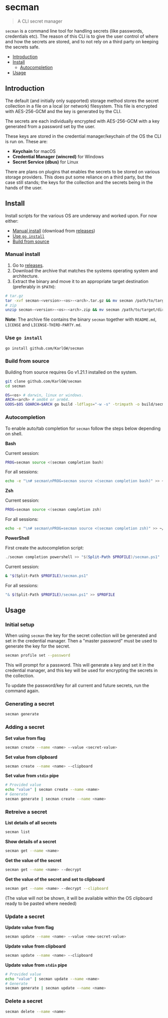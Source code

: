 # secman

> A CLI secret manager

`secman` is a command line tool for handling secrets (like passwords, credentials etc). The reason of this CLI
is to give the user control of where and how the secrets are stored, and to not rely on a third party on keeping
the secrets safe.

* [Introduction](#introduction)
* [Install](#install)
  * [Autocompletion](#autocompletion)
* [Usage](#usage)


## Introduction

The default (and initially only supported) storage method stores the secret collection in a file on a local (or network) filesystem.
This file is encrypted with AES-256-GCM and the key is generated by the CLI.

The secrets are each individually encrypted with AES-256-GCM with a key generated from a password set by the user.

These keys are stored in the credential manager/keychain of the OS the CLI is run on. These are:

* **Keychain** for macOS
* **Credential Manager (wincred)** for Windows
* **Secret Service (dbus)** for Linux

There are plans on plugins that enables the secrets to be stored on various storage providers. This does put
some reliance on a third party, but the case still stands; the keys for the collection and the secrets being
in the hands of the user.

## Install

Install scripts for the various OS are underway and worked upon. For now either:

* [Manual install](#manual-install) (download from [releases](https://github.com/KarlGW/secman/releases))
* [Use `go install`](#use-go-install)
* [Build from source](#build-from-source)

### Manual install

1. Go to [releases](https://github.com/KarlGW/secman/releases).
2. Download the archive that matches the systems operating system and architecture.
3. Extract the binary and move it to an appropriate target destination (preferably in `$PATH`):
```sh
# tar.gz
tar -xvf secman-<version>-<os>-<arch>.tar.gz && mv secman /path/to/target/directory
# zip
unzip secman-<version>-<os>-<arch>.zip && mv secman /path/to/target/directory
```

**Note**: The archive file contains the binary `secman` together with `README.md`, `LICENSE` and `LICENSE-THIRD-PARTY.md`.

### Use `go install`

```sh
go install github.com/KarlGW/secman
```

### Build from source

Building from source requires Go v1.21.1 installed on the system.

```sh
git clone github.com/KarlGW/secman
cd secman

OS=<os> # darwin, linux or windows.
ARCH=<arch> # amd64 or arm64.
GOOS=$OS GOARCH=$ARCH go build -ldflags="-w -s" -trimpath -o build/secman cmd/secman/main.go
```

### Autocompletion

To enable auto/tab completion for `secman` follow the steps below depending on shell.

**Bash**

Current session:

```sh
PROG=secman source <(secman completion bash)
```

For all sessions:

```sh
echo -e "\n# secman\nPROG=secman source <(secman completion bash)" >> ~/.bashrc
```

**Zsh**

Current session:

```sh
PROG=secman source <(secman completion zsh)
```

For all sessions:

```sh
echo -e "\n# secman\nPROG=secman source <(secman completion zsh)" >> ~/.zshrc
```

**PowerShell**

First create the autocompletion script:

```powershell
./secman completion powershell >> "$(Split-Path $PROFILE)/secman.ps1"
```

Current session:

```sh
& "$(Split-Path $PROFILE)/secman.ps1"
```

For all sessions:

```sh
"& $(Split-Path $PROFILE)/secman.ps1" >> $PROFILE
```

## Usage

### Initial setup

When using `secman` the key for the secret collection will be generated and set in the credential manager. Then
a "master password" must be used to generate the key for the secret.

```sh
secman profile set --password
```

This will prompt for a password. This will generate a key and set it in the credential manager, and this key will
be used for encrypting the secrets in the collection.

To update the password/key for all current and future secrets, run the command again.

### Generating a secret

```sh
secman generate
```

### Adding a secret

**Set value from flag**

```sh
secman create --name <name> --value <secret-value>
```

**Set value from clipboard**

```sh
secman create --name <name> --clipboard
```

**Set value from `stdin` pipe**

```sh
# Provided value
echo "value" | secman create --name <name>
# Generate
secman generate | secman create --name <name>
```

### Retreive a secret

**List details of all secrets**

```sh
secman list
```

**Show details of a secret**

```sh
secman get --name <name>
```

**Get the value of the secret**

```sh
secman get --name <name> --decrypt
```

**Get the value of the secret and set to clipboard**

```sh
secman get --name <name> --decrypt --clipboard
```
(The value will not be shown, it will be available within the OS clipboard ready to be pasted where needed)

### Update a secret

**Update value from flag**

```sh
secman update --name <name> --value <new-secret-value>
```

**Update value from clipboard**

```sh
secman update --name <name> --clipboard
```

**Update value from `stdin` pipe**

```sh
# Provided value
echo "value" | secman update --name <name>
# Generate
secman generate | secman update --name <name>
```

### Delete a secret

```sh
secman delete --name <name>
```
